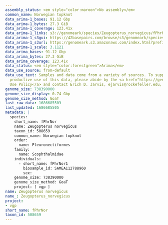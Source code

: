 ```yaml
---
assembly_status: <em style="color:maroon">No assembly</em>
common_name: Norwegian topknot
data_arima-1_bases: 91.12 Gbp
data_arima-1_bytes: 27.3 GiB
data_arima-1_coverage: 123.41x
data_arima-1_links: s3://genomeark/species/Zeugopterus_norvegicus/fPhrNor1/genomic_data/arima/<br>
data_arima-1_s3gui: https://42basepairs.com/browse/s3/genomeark/species/Zeugopterus_norvegicus/fPhrNor1/genomic_data/arima/
data_arima-1_s3url: https://genomeark.s3.amazonaws.com/index.html?prefix=species/Zeugopterus_norvegicus/fPhrNor1/genomic_data/arima/
data_arima-1_scale: 3.1121
data_arima_bases: 91.12 Gbp
data_arima_bytes: 27.3 GiB
data_arima_coverage: 123.41x
data_status: <em style="color:forestgreen">Arima</em>
data_use_source: from-default
data_use_text: Samples and data come from a variety of sources. To support fair and
  productive use of this data, please abide by the <a href="https://genome10k.soe.ucsc.edu/data-use-policies/">Data
  Use Policy</a> and contact Erich D. Jarvis, ejarvis@rockefeller.edu, with any questions.
genome_size: 738390000
genome_size_display: 0.74 Gbp
genome_size_method: GoaT
last_raw_data: 1686685503
last_updated: 1686685505
metadata: |
  species:
    short_name: fPhrNor
    name: Zeugopterus norvegicus
    taxon_id: 508659
    common_name: Norwegian topknot
    order:
      name: Pleuronectiformes
    family:
      name: Scophthalmidae
    individuals:
      - short_name: fPhrNor1
        biosample_id: SAMEA112788960
        sex:
    genome_size: 738390000
    genome_size_method: GoaT
    project: [ vgp ]
name: Zeugopterus norvegicus
name_: Zeugopterus_norvegicus
project:
- vgp
short_name: fPhrNor
taxon_id: 508659
---
```

